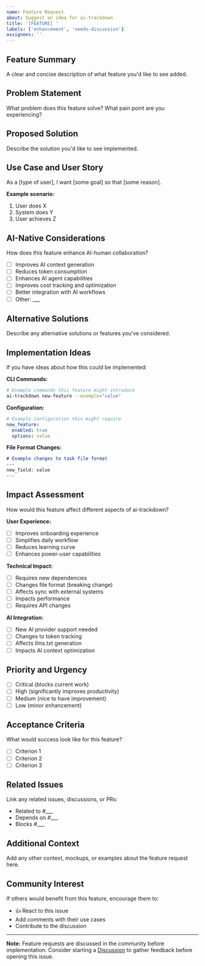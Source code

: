 ```yaml
---
name: Feature Request
about: Suggest an idea for ai-trackdown
title: '[FEATURE] '
labels: ['enhancement', 'needs-discussion']
assignees: ''
---
```


## Feature Summary
A clear and concise description of what feature you'd like to see added.

## Problem Statement
What problem does this feature solve? What pain point are you experiencing?

## Proposed Solution
Describe the solution you'd like to see implemented.

## Use Case and User Story
As a [type of user], I want [some goal] so that [some reason].

**Example scenario:**
1. User does X
2. System does Y
3. User achieves Z

## AI-Native Considerations
How does this feature enhance AI-human collaboration?
- [ ] Improves AI context generation
- [ ] Reduces token consumption
- [ ] Enhances AI agent capabilities
- [ ] Improves cost tracking and optimization
- [ ] Better integration with AI workflows
- [ ] Other: ___

## Alternative Solutions
Describe any alternative solutions or features you've considered.

## Implementation Ideas
If you have ideas about how this could be implemented:

**CLI Commands:**
```bash
# Example commands this feature might introduce
ai-trackdown new-feature --example="value"
```

**Configuration:**
```yaml
# Example configuration this might require
new_feature:
  enabled: true
  options: value
```

**File Format Changes:**
```markdown
# Example changes to task file format
---
new_field: value
---
```

## Impact Assessment
How would this feature affect different aspects of ai-trackdown?

**User Experience:**
- [ ] Improves onboarding experience
- [ ] Simplifies daily workflow
- [ ] Reduces learning curve
- [ ] Enhances power-user capabilities

**Technical Impact:**
- [ ] Requires new dependencies
- [ ] Changes file format (breaking change)
- [ ] Affects sync with external systems
- [ ] Impacts performance
- [ ] Requires API changes

**AI Integration:**
- [ ] New AI provider support needed
- [ ] Changes to token tracking
- [ ] Affects llms.txt generation
- [ ] Impacts AI context optimization

## Priority and Urgency
- [ ] Critical (blocks current work)
- [ ] High (significantly improves productivity)
- [ ] Medium (nice to have improvement)
- [ ] Low (minor enhancement)

## Acceptance Criteria
What would success look like for this feature?

- [ ] Criterion 1
- [ ] Criterion 2
- [ ] Criterion 3

## Related Issues
Link any related issues, discussions, or PRs:
- Related to #___
- Depends on #___
- Blocks #___

## Additional Context
Add any other context, mockups, or examples about the feature request here.

## Community Interest
If others would benefit from this feature, encourage them to:
- 👍 React to this issue
- Add comments with their use cases
- Contribute to the discussion

---

**Note:** Feature requests are discussed in the community before implementation. Consider starting a [Discussion](https://github.com/ai-tasktrack/ai-trackdown/discussions) to gather feedback before opening this issue.
